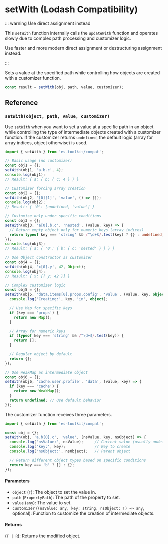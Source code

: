 # setWith (Lodash Compatibility)

::: warning Use direct assignment instead

This `setWith` function internally calls the `updateWith` function and operates slowly due to complex path processing and customizer logic.

Use faster and more modern direct assignment or destructuring assignment instead.

:::

Sets a value at the specified path while controlling how objects are created with a customizer function.

```typescript
const result = setWith(obj, path, value, customizer);
```

## Reference

### `setWith(object, path, value, customizer)`

Use `setWith` when you want to set a value at a specific path in an object while controlling the type of intermediate objects created with a customizer function. If the customizer returns `undefined`, the default logic (array for array indices, object otherwise) is used.

```typescript
import { setWith } from 'es-toolkit/compat';

// Basic usage (no customizer)
const obj1 = {};
setWith(obj1, 'a.b.c', 4);
console.log(obj1);
// Result: { a: { b: { c: 4 } } }

// Customizer forcing array creation
const obj2 = {};
setWith(obj2, '[0][1]', 'value', () => []);
console.log(obj2);
// Result: { '0': [undefined, 'value'] }

// Customize only under specific conditions
const obj3 = {};
setWith(obj3, 'a[0].b.c', 'nested', (value, key) => {
  // Return empty object only for numeric keys (array indices)
  return typeof key === 'string' && /^\d+$/.test(key) ? {} : undefined;
});
console.log(obj3);
// Result: { a: { '0': { b: { c: 'nested' } } } }

// Use Object constructor as customizer
const obj4 = {};
setWith(obj4, 'x[0].y', 42, Object);
console.log(obj4);
// Result: { x: [{ y: 42 }] }

// Complex customizer logic
const obj5 = {};
setWith(obj5, 'data.items[0].props.config', 'value', (value, key, object) => {
  console.log('Creating:', key, 'in', object);

  // Use Map for specific keys
  if (key === 'props') {
    return new Map();
  }

  // Array for numeric keys
  if (typeof key === 'string' && /^\d+$/.test(key)) {
    return [];
  }

  // Regular object by default
  return {};
});

// Use WeakMap as intermediate object
const obj6 = {};
setWith(obj6, 'cache.user.profile', 'data', (value, key) => {
  if (key === 'cache') {
    return new WeakMap();
  }
  return undefined; // Use default behavior
});
```

The customizer function receives three parameters.

```typescript
import { setWith } from 'es-toolkit/compat';

const obj = {};
setWith(obj, 'a.b[0].c', 'value', (nsValue, key, nsObject) => {
  console.log('nsValue:', nsValue);     // Current value (usually undefined)
  console.log('key:', key);             // Key to create
  console.log('nsObject:', nsObject);   // Parent object

  // Return different object types based on specific conditions
  return key === 'b' ? [] : {};
});
```

#### Parameters

- `object` (`T`): The object to set the value in.
- `path` (`PropertyPath`): The path of the property to set.
- `value` (`any`): The value to set.
- `customizer` (`(nsValue: any, key: string, nsObject: T) => any`, optional): Function to customize the creation of intermediate objects.

#### Returns

(`T | R`): Returns the modified object.
